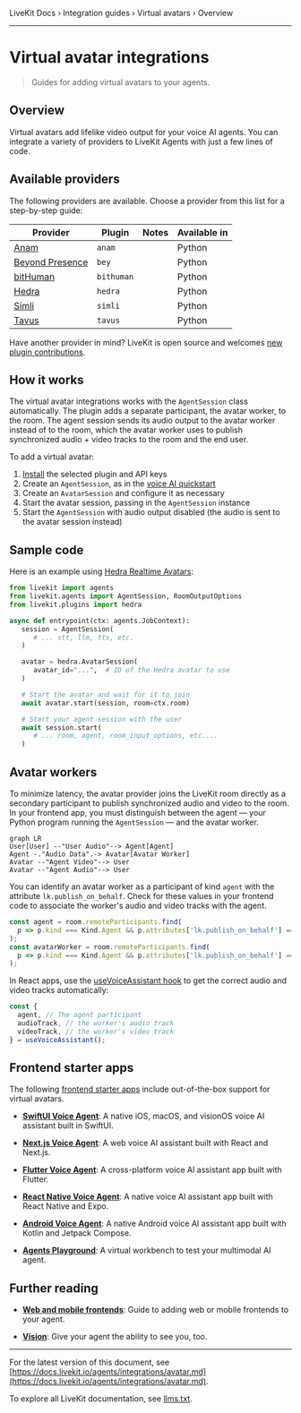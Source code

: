 LiveKit Docs › Integration guides › Virtual avatars › Overview

---

# Virtual avatar integrations

> Guides for adding virtual avatars to your agents.

## Overview

Virtual avatars add lifelike video output for your voice AI agents. You can integrate a variety of providers to LiveKit Agents with just a few lines of code.

## Available providers

The following providers are available. Choose a provider from this list for a step-by-step guide:

| Provider | Plugin | Notes | Available in |
| -------- | ------ | ----- | ------------ |
| [Anam](https://docs.livekit.io/agents/integrations/avatar/anam.md) | `anam` |  | Python |
| [Beyond Presence](https://docs.livekit.io/agents/integrations/avatar/bey.md) | `bey` |  | Python |
| [bitHuman](https://docs.livekit.io/agents/integrations/avatar/bithuman.md) | `bithuman` |  | Python |
| [Hedra](https://docs.livekit.io/agents/integrations/avatar/hedra.md) | `hedra` |  | Python |
| [Simli](https://docs.livekit.io/agents/integrations/avatar/simli.md) | `simli` |  | Python |
| [Tavus](https://docs.livekit.io/agents/integrations/avatar/tavus.md) | `tavus` |  | Python |

Have another provider in mind? LiveKit is open source and welcomes [new plugin contributions](https://docs.livekit.io/agents/integrations.md#contribute).

## How it works

The virtual avatar integrations works with the `AgentSession` class automatically. The plugin adds a separate participant, the avatar worker, to the room. The agent session sends its audio output to the avatar worker instead of to the room, which the avatar worker uses to publish synchronized audio + video tracks to the room and the end user.

To add a virtual avatar:

1. [Install](https://docs.livekit.io/agents/integrations.md#install) the selected plugin and API keys
2. Create an `AgentSession`, as in the [voice AI quickstart](https://docs.livekit.io/agents/start/voice-ai.md)
3. Create an `AvatarSession` and configure it as necessary
4. Start the avatar session, passing in the `AgentSession` instance
5. Start the `AgentSession` with audio output disabled (the audio is sent to the avatar session instead)

## Sample code

Here is an example using [Hedra Realtime Avatars](https://docs.livekit.io/agents/integrations/avatar/hedra.md):

```python
from livekit import agents
from livekit.agents import AgentSession, RoomOutputOptions
from livekit.plugins import hedra

async def entrypoint(ctx: agents.JobContext):
   session = AgentSession(
      # ... stt, llm, tts, etc.
   )

   avatar = hedra.AvatarSession(
      avatar_id="...",  # ID of the Hedra avatar to use
   )

   # Start the avatar and wait for it to join
   await avatar.start(session, room=ctx.room)

   # Start your agent session with the user
   await session.start(
      # ... room, agent, room_input_options, etc....
   )

```

## Avatar workers

To minimize latency, the avatar provider joins the LiveKit room directly as a secondary participant to publish synchronized audio and video to the room. In your frontend app, you must distinguish between the agent — your Python program running the `AgentSession` — and the avatar worker.

```mermaid
graph LR
User[User] --"User Audio"--> Agent[Agent]
Agent -."Audio Data".-> Avatar[Avatar Worker]
Avatar --"Agent Video"--> User
Avatar --"Agent Audio"--> User
```

You can identify an avatar worker as a participant of kind `agent` with the attribute `lk.publish_on_behalf`. Check for these values in your frontend code to associate the worker's audio and video tracks with the agent.

```typescript
const agent = room.remoteParticipants.find(
  p => p.kind === Kind.Agent && p.attributes['lk.publish_on_behalf'] === null
);
const avatarWorker = room.remoteParticipants.find(
  p => p.kind === Kind.Agent && p.attributes['lk.publish_on_behalf'] === agent.identity
);

```

In React apps, use the [useVoiceAssistant hook](https://docs.livekit.io/reference/components/react/hook/usevoiceassistant.md) to get the correct audio and video tracks automatically:

```typescript
const { 
  agent, // The agent participant
  audioTrack, // the worker's audio track
  videoTrack, // the worker's video track
} = useVoiceAssistant();

```

## Frontend starter apps

The following [frontend starter apps](https://docs.livekit.io/agents/start/frontend.md#starter-apps) include out-of-the-box support for virtual avatars.

- **[SwiftUI Voice Agent](https://github.com/livekit-examples/agent-starter-swift)**: A native iOS, macOS, and visionOS voice AI assistant built in SwiftUI.

- **[Next.js Voice Agent](https://github.com/livekit-examples/agent-starter-react)**: A web voice AI assistant built with React and Next.js.

- **[Flutter Voice Agent](https://github.com/livekit-examples/agent-starter-flutter)**: A cross-platform voice AI assistant app built with Flutter.

- **[React Native Voice Agent](https://github.com/livekit-examples/agent-starter-react-native)**: A native voice AI assistant app built with React Native and Expo.

- **[Android Voice Agent](https://github.com/livekit-examples/agent-starter-android)**: A native Android voice AI assistant app built with Kotlin and Jetpack Compose.

- **[Agents Playground](https://docs.livekit.io/agents/start/playground.md)**: A virtual workbench to test your multimodal AI agent.

## Further reading

- **[Web and mobile frontends](https://docs.livekit.io/agents/start/frontend.md)**: Guide to adding web or mobile frontends to your agent.

- **[Vision](https://docs.livekit.io/agents/build/vision.md)**: Give your agent the ability to see you, too.

---


For the latest version of this document, see [https://docs.livekit.io/agents/integrations/avatar.md](https://docs.livekit.io/agents/integrations/avatar.md).

To explore all LiveKit documentation, see [llms.txt](https://docs.livekit.io/llms.txt).